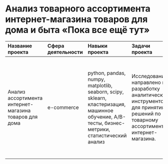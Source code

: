 # Анализ товарного ассортимента интернет-магазина товаров для дома и быта «Пока все ещё тут»
| Название проекта | Сфера деятельности | Навыки проекта | Задачи проекта | Описание проекта | Ссылка |
| :--------------- | :------- | :------- | :--------------- | :------------------- | :----- |
| Анализ ассортимента интернет-магазина товаров для дома | e-commerce | python, pandas, numpy, matplotlib, seaborn, scipy, sklearn, кластеризация, машинное обучение, А/В-тесты, бизнес-метрики, статистический анализ  | Исследование направлено на разработку аналитических инструментов для принятия решений по товарному ассортименту интернет-магазина. | Мой финальный проект в области e-commerce, в котором максимально собраны все знания и навыки, которые я могу проявить в работе аналитиком данных. | [online_store_analysis][1] |

[1]:https://github.com/baconanna/Portfolio/tree/main/online_store_analysis
